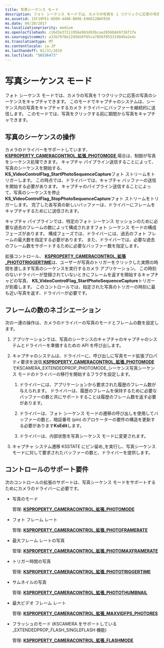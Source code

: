 ```yaml
---
title: 写真シーケンス モード
description: フォト シーケンス モードでは、カメラの写真を 1 つクリックに応答の写真のシーケンスをキャプチャできます。
ms.assetid: 15F19FE1-6D09-4406-B096-E96D12BAF030
ms.date: 04/20/2017
ms.localizationpriority: medium
ms.openlocfilehash: c16d3e37211956e9b5d93bcaa2056b849738f1fe
ms.sourcegitcommit: a33b7978e22d5bb9f65ca7056f955319049a2e4c
ms.translationtype: MT
ms.contentlocale: ja-JP
ms.lasthandoff: 01/31/2019
ms.locfileid: "56536473"
---
```

# <a name="photo-sequence-mode"></a>写真シーケンス モード


フォト シーケンス モードでは、カメラの写真を 1 つクリックに応答の写真のシーケンスをキャプチャできます。 このモードでキャプチャのシステムは、シーケンス内の写真をキャプチャするカメラ ドライバーにバッファーを継続的に送信します。 このモードでは、写真をクリックする前に期間から写真をキャプチャできます。

## <a name="photo-sequence-operation"></a>写真のシーケンスの操作


カメラのドライバーをサポートしています、 [ **KSPROPERTY\_CAMERACONTROL\_拡張\_PHOTOMODE** ](https://msdn.microsoft.com/library/windows/hardware/dn567582)場合は、制御が写真をシーケンス処理できます。 キャプチャ パイプライン送信することによって、写真のシーケンスを開始する、 **KS\_VideoControlFlag\_StartPhotoSequenceCapture**フォト ストリームをトリガーします。 この時点では、ドライバーでは、キャプチャ バッファーの送信を開始する必要があります。 キャプチャのパイプライン送信することによって、写真のシーケンスを停止**KS\_VideoControlFlag\_StopPhotoSequenceCapture**フォト ストリームをトリガーします。 完了した各写真の新しいバッファーは、ドライバーにフレームをキャプチャするためにに送信されます。

キャプチャ パイプラインでは、特定のフォト シーケンス セッションのために必要な過去のフレームの数によって構成されますフォト シーケンス モードの構成フェーズがあります。 構成フェーズでは、ドライバーには、過去のフォト フレームの最大数を指定する必要があります。 また、ドライバーでは、必要な過去のフレーム数をサポートするために必要なバッファー数を指定します。

拡張コントロール、 [ **KSPROPERTY\_CAMERACONTROL\_拡張\_PHOTOTRIGGERTIME**](https://msdn.microsoft.com/library/windows/hardware/dn567584)は、ユーザーが写真のトリガーをクリックした実際の時間を渡します写真のシーケンスを実行するカメラ アプリケーション。 この時刻のないドライバーが登録されていないときにフレームを返すを開始するキャプチャどの写真、 **KS\_VideoControlFlag\_StartPhotoSequenceCapture**トリガーが到着します。 このコントロールでは、指定された写真のトリガーの時刻に最も近い写真を返す、ドライバーが必要です。

## <a name="frame-count-negotiation"></a>フレームの数のネゴシエーション


次の一連の操作は、カメラのドライバーの写真のモードとフレームの数を設定します。

1.  アプリケーションでは、写真のシーケンスのキャプチャのキャプチャのシステムとドライバーを準備するための API を呼び出します。

2.  キャプチャのシステムは、ドライバーに、呼び出しに写真モード拡張プロパティ要求を送信[ **KSPROPERTY\_CAMERACONTROL\_拡張\_PHOTOMODE** ](https://msdn.microsoft.com/library/windows/hardware/dn567582)でKSCAMERA\_EXTENDEDPROP\_PHOTOMODE\_シーケンス写真シーケンス モードのドライバーの移行を開始するフラグを設定します。

    1.  ドライバーには、アプリケーションから要求された履歴のフレーム数が与えられます。 ドライバーは、履歴のフレームを保持するために必要なバッファーの数と共にサポートすることは履歴のフレーム数を返す必要があります。

    2.  ドライバーは、フォト シーケンス モードの遷移の呼び出しを使用してバッファーの数と、暗証番号 (pin) のアロケーターの要件の構造を更新する必要があります**KsEdit**します。

    3.  ドライバーは、内部状態を写真シーケンス モードに変更されます。

3.  キャプチャ システム遷移 KSSTATE にピン留め\_を実行し、写真シーケンス モードに対して要求されたバッファーの数と、ドライバーを提供します。

## <a name="control-support-requirements"></a>コントロールのサポート要件


次のコントロールの拡張のサポートは、写真シーケンス モードをサポートするためにカメラのドライバーに必要です。

-   写真のモード

    管理: [**KSPROPERTY\_CAMERACONTROL\_拡張\_PHOTOMODE**](https://msdn.microsoft.com/library/windows/hardware/dn567582)

-   フォト フレーム レート

    管理: [**KSPROPERTY\_CAMERACONTROL\_拡張\_PHOTOFRAMERATE**](https://msdn.microsoft.com/library/windows/hardware/dn567580)

-   最大フレーム レートの写真

    管理: [**KSPROPERTY\_CAMERACONTROL\_拡張\_PHOTOMAXFRAMERATE**](https://msdn.microsoft.com/library/windows/hardware/dn567581)

-   トリガー時間の写真

    管理: [**KSPROPERTY\_CAMERACONTROL\_拡張\_PHOTOTRIGGERTIME**](https://msdn.microsoft.com/library/windows/hardware/dn567584)

-   サムネイルの写真

    管理: [**KSPROPERTY\_CAMERACONTROL\_拡張\_PHOTOTHUMBNAIL**](https://msdn.microsoft.com/library/windows/hardware/dn567583)

-   最大ビデオ フレーム レート

    管理: [**KSPROPERTY\_CAMERACONTROL\_拡張\_MAXVIDFPS\_PHOTORES**](https://msdn.microsoft.com/library/windows/hardware/dn567578)

-   フラッシュのモード (KSCAMERA をサポートしている\_EXTENDEDPROP\_FLASH\_SINGLEFLASH 機能)

    管理: [**KSPROPERTY\_CAMERACONTROL\_拡張\_FLASHMODE**](https://msdn.microsoft.com/library/windows/hardware/dn567575)

 

 




